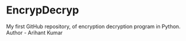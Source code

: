 # EncrypDecryp
My first GitHub repository, of encryption decryption program in Python.
Author - Arihant Kumar
